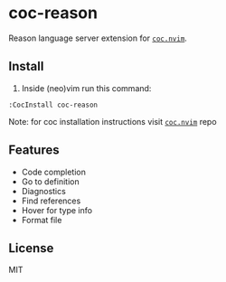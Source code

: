 # coc-reason

Reason language server extension for [`coc.nvim`](https://github.com/neoclide/coc.nvim).

## Install

1. Inside (neo)vim run this command:

```
:CocInstall coc-reason
```

Note: for coc installation instructions visit [`coc.nvim`](https://github.com/neoclide/coc.nvim/wiki/Install-coc.nvim) repo

## Features
* Code completion
* Go to definition
* Diagnostics
* Find references
* Hover for type info
* Format file

## License

MIT

